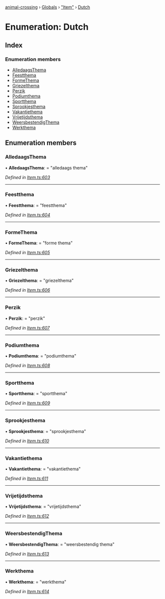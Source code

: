 [animal-crossing](../README.md) › [Globals](../globals.md) › ["Item"](../modules/_item_.md) › [Dutch](_item_.dutch.md)

# Enumeration: Dutch

## Index

### Enumeration members

* [AlledaagsThema](_item_.dutch.md#alledaagsthema)
* [Feestthema](_item_.dutch.md#feestthema)
* [FormeThema](_item_.dutch.md#formethema)
* [Griezelthema](_item_.dutch.md#griezelthema)
* [Perzik](_item_.dutch.md#perzik)
* [Podiumthema](_item_.dutch.md#podiumthema)
* [Sportthema](_item_.dutch.md#sportthema)
* [Sprookjesthema](_item_.dutch.md#sprookjesthema)
* [Vakantiethema](_item_.dutch.md#vakantiethema)
* [Vrijetijdsthema](_item_.dutch.md#vrijetijdsthema)
* [WeersbestendigThema](_item_.dutch.md#weersbestendigthema)
* [Werkthema](_item_.dutch.md#werkthema)

## Enumeration members

###  AlledaagsThema

• **AlledaagsThema**: = "alledaags thema"

*Defined in [Item.ts:603](https://github.com/Norviah/animal-crossing/blob/ac736df/module/types/Item.ts#L603)*

___

###  Feestthema

• **Feestthema**: = "feestthema"

*Defined in [Item.ts:604](https://github.com/Norviah/animal-crossing/blob/ac736df/module/types/Item.ts#L604)*

___

###  FormeThema

• **FormeThema**: = "forme thema"

*Defined in [Item.ts:605](https://github.com/Norviah/animal-crossing/blob/ac736df/module/types/Item.ts#L605)*

___

###  Griezelthema

• **Griezelthema**: = "griezelthema"

*Defined in [Item.ts:606](https://github.com/Norviah/animal-crossing/blob/ac736df/module/types/Item.ts#L606)*

___

###  Perzik

• **Perzik**: = "perzik"

*Defined in [Item.ts:607](https://github.com/Norviah/animal-crossing/blob/ac736df/module/types/Item.ts#L607)*

___

###  Podiumthema

• **Podiumthema**: = "podiumthema"

*Defined in [Item.ts:608](https://github.com/Norviah/animal-crossing/blob/ac736df/module/types/Item.ts#L608)*

___

###  Sportthema

• **Sportthema**: = "sportthema"

*Defined in [Item.ts:609](https://github.com/Norviah/animal-crossing/blob/ac736df/module/types/Item.ts#L609)*

___

###  Sprookjesthema

• **Sprookjesthema**: = "sprookjesthema"

*Defined in [Item.ts:610](https://github.com/Norviah/animal-crossing/blob/ac736df/module/types/Item.ts#L610)*

___

###  Vakantiethema

• **Vakantiethema**: = "vakantiethema"

*Defined in [Item.ts:611](https://github.com/Norviah/animal-crossing/blob/ac736df/module/types/Item.ts#L611)*

___

###  Vrijetijdsthema

• **Vrijetijdsthema**: = "vrijetijdsthema"

*Defined in [Item.ts:612](https://github.com/Norviah/animal-crossing/blob/ac736df/module/types/Item.ts#L612)*

___

###  WeersbestendigThema

• **WeersbestendigThema**: = "weersbestendig thema"

*Defined in [Item.ts:613](https://github.com/Norviah/animal-crossing/blob/ac736df/module/types/Item.ts#L613)*

___

###  Werkthema

• **Werkthema**: = "werkthema"

*Defined in [Item.ts:614](https://github.com/Norviah/animal-crossing/blob/ac736df/module/types/Item.ts#L614)*

